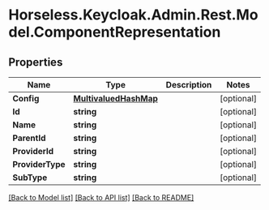 # Horseless.Keycloak.Admin.Rest.Model.ComponentRepresentation

## Properties

Name | Type | Description | Notes
------------ | ------------- | ------------- | -------------
**Config** | [**MultivaluedHashMap**](MultivaluedHashMap.md) |  | [optional] 
**Id** | **string** |  | [optional] 
**Name** | **string** |  | [optional] 
**ParentId** | **string** |  | [optional] 
**ProviderId** | **string** |  | [optional] 
**ProviderType** | **string** |  | [optional] 
**SubType** | **string** |  | [optional] 

[[Back to Model list]](../README.md#documentation-for-models) [[Back to API list]](../README.md#documentation-for-api-endpoints) [[Back to README]](../README.md)

